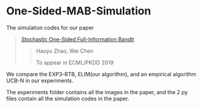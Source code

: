 # One-Sided-MAB-Simulation
The simulation codes for our paper 

>[Stochastic One-Sided Full-Information Bandit](https://arxiv.org/abs/1906.08656)
>
>>Haoyu Zhao, Wei Chen
>>
>>To appear in ECML/PKDD 2019

We compare the EXP3-RTB, ELIM(our algorithm), and an empirical algorithm UCB-N in our experiments.

The experiments folder contains all the images in the paper, and the 2 py files contain all the simulation codes in the paper.
